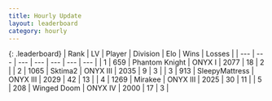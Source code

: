 ```yaml
---
title: Hourly Update
layout: leaderboard
category: hourly
---
```


{: .leaderboard}
| Rank | LV | Player | Division | Elo | Wins | Losses |
| --- | --- | --- | --- | --- | --- | --- |
| <span data-change="0">1</span> | 659 | <span title="ID: 742939">Phantom Knight</span> | ONYX I | <span data-change="0">2077</span> | <span data-change="0">18</span> | <span data-change="0">2</span> |
| <span data-change="0">2</span> | 1065 | <span title="ID: 402846">Sktima2</span> | ONYX III | <span data-change="0">2035</span> | <span data-change="0">9</span> | <span data-change="0">3</span> |
| <span data-change="0">3</span> | 913 | <span title="ID: 153129">SleepyMattress</span> | ONYX III | <span data-change="0">2029</span> | <span data-change="0">42</span> | <span data-change="0">13</span> |
| <span data-change="0">4</span> | 1269 | <span title="ID: 416373">Mirakee</span> | ONYX III | <span data-change="0">2025</span> | <span data-change="0">30</span> | <span data-change="0">11</span> |
| <span data-change="0">5</span> | 208 | <span title="ID: 744396">Winged Doom</span> | ONYX IV | <span data-change="0">2000</span> | <span data-change="0">17</span> | <span data-change="0">3</span> |
